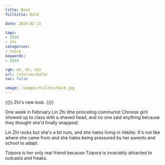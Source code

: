 ```yaml
---
title: Bald
fulltitle: Bald

date: 2024-02-15

tags:
- 2024
- zhi
categories:
- story
keywords:
- 2024

rgb: 43, 87, 152
url: /stories/bald/
toc: false

image: /images/fullres/bald.jpg
---
```

{{<note caption>}}
Zhi's new look.
{{</note>}}

One week in February Lin Zhi (the princeling communist Chinese girl) showed up to class with a shaved head, and no one said anything because they thought she'd finally snapped/

Lin Zhi rocks but she's a bit nuts, and she hates living in Vekllei. It's not like where she came from and she hates being pressured by her parents and school to adapt.

Tzipora is her only real friend because Tzipora is invariably attracted to outcasts and freaks.